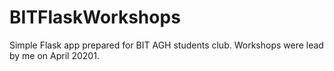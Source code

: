 # BITFlaskWorkshops
Simple Flask app prepared for BIT AGH students club. Workshops were lead by me on April 20201.
